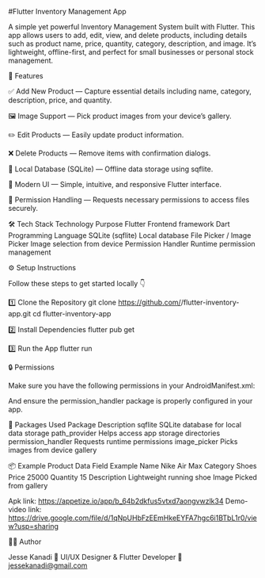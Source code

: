 #Flutter Inventory Management App

A simple yet powerful Inventory Management System built with Flutter.
This app allows users to add, edit, view, and delete products, including details such as product name, price, quantity, category, description, and image.
It’s lightweight, offline-first, and perfect for small businesses or personal stock management.

🚀 Features

✅ Add New Product — Capture essential details including name, category, description, price, and quantity.

🖼️ Image Support — Pick product images from your device’s gallery.

✏️ Edit Products — Easily update product information.

❌ Delete Products — Remove items with confirmation dialogs.

💾 Local Database (SQLite) — Offline data storage using sqflite.

🧭 Modern UI — Simple, intuitive, and responsive Flutter interface.

🔐 Permission Handling — Requests necessary permissions to access files securely.

🛠️ Tech Stack
Technology	   Purpose
Flutter    	   Frontend framework
Dart	       Programming Language
SQLite (sqflite)	Local database
File Picker / Image Picker	Image selection from device
Permission Handler	Runtime permission management




    

⚙️ Setup Instructions

Follow these steps to get started locally 👇

1️⃣ Clone the Repository
git clone https://github.com/<your-username>/flutter-inventory-app.git
cd flutter-inventory-app

2️⃣ Install Dependencies
flutter pub get

3️⃣ Run the App
flutter run

🔒 Permissions

Make sure you have the following permissions in your AndroidManifest.xml:

<uses-permission android:name="android.permission.READ_EXTERNAL_STORAGE" />
<uses-permission android:name="android.permission.WRITE_EXTERNAL_STORAGE" />


And ensure the permission_handler package is properly configured in your app.

🧱 Packages Used
Package	Description
sqflite	SQLite database for local data storage
path_provider	Helps access app storage directories
permission_handler	Requests runtime permissions
image_picker	Picks images from device gallery

📦 Example Product Data
Field	  Example
Name	  Nike Air Max
Category	Shoes
Price	  25000
Quantity	15
Description	 Lightweight running shoe
Image	   Picked from gallery


Apk link: https://appetize.io/app/b_64b2dkfus5vtxd7aongvwzlk34
Demo-video link: https://drive.google.com/file/d/1qNpUHbFzEEmHkeEYFA7hgc6i1BTbL1r0/view?usp=sharing

🧑‍💻 Author

Jesse Kanadi
💼 UI/UX Designer & Flutter Developer
📧 jessekanadi@gmail.com
